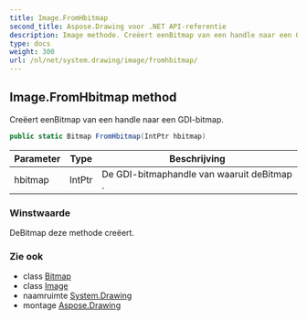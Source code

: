 ```yaml
---
title: Image.FromHbitmap
second_title: Aspose.Drawing voor .NET API-referentie
description: Image methode. Creëert eenBitmap van een handle naar een GDIbitmap.
type: docs
weight: 300
url: /nl/net/system.drawing/image/fromhbitmap/
---
```

## Image.FromHbitmap method

Creëert eenBitmap van een handle naar een GDI-bitmap.

```csharp
public static Bitmap FromHbitmap(IntPtr hbitmap)
```

| Parameter | Type | Beschrijving |
| --- | --- | --- |
| hbitmap | IntPtr | De GDI-bitmaphandle van waaruit deBitmap . |

### Winstwaarde

DeBitmap deze methode creëert.

### Zie ook

* class [Bitmap](../../bitmap/)
* class [Image](../)
* naamruimte [System.Drawing](../../image/)
* montage [Aspose.Drawing](../../../)


